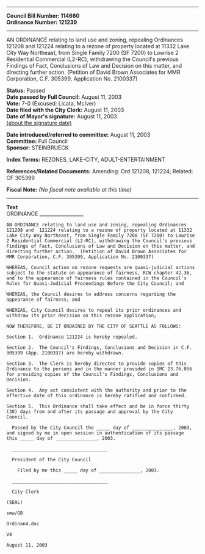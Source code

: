 * * * * *  
  
**Council Bill Number: [](#h0)[](#h2)114660**   
**Ordinance Number: 121239**  
  
* * * * *  
  
AN ORDINANCE relating to land use and zoning, repealing Ordinances 121208 and 121224 relating to a rezone of property located at 11332 Lake City Way Northeast, from Single Family 7200 (SF 7200) to Lowrise 2 Residential Commercial (L2-RC), withdrawing the Council's previous Findings of Fact, Conclusions of Law and Decision on this matter, and directing further action. (Petition of David Brown Associates for MMR Corporation, C.F. 305399, Application No. 2100337)  
  
**Status:** Passed   
**Date passed by Full Council:** August 11, 2003   
**Vote:** 7-0 (Excused: Licata, McIver)   
**Date filed with the City Clerk:** August 11, 2003   
**Date of Mayor's signature:** August 11, 2003   
[(about the signature date)](/~public/approvaldate.htm)   
  
  
**Date introduced/referred to committee:** August 11, 2003   
**Committee:** Full Council   
**Sponsor:** STEINBRUECK   
  
**Index Terms:** REZONES, LAKE-CITY, ADULT-ENTERTAINMENT  
  
**References/Related Documents:** Amending: Ord 121208, 121224; Related: CF 305399  
  
**Fiscal Note:** *(No fiscal note available at this time)*  
  
* * * * *  
  
**Text**  
    ORDINANCE __________________  
  
    AN ORDINANCE relating to land use and zoning, repealing Ordinances  
    121208 and  121224 relating to a rezone of property located at 11332  
    Lake City Way Northeast, from Single Family 7200 (SF 7200) to Lowrise  
    2 Residential Commercial (L2-RC), withdrawing the Council's previous  
    Findings of Fact, Conclusions of Law and Decision on this matter, and  
    directing further action.  (Petition of David Brown Associates for  
    MMR Corporation, C.F. 305399, Application No. 2100337)  
  
    WHEREAS, Council action on rezone requests are quasi-judicial actions  
    subject to the statute on appearance of fairness, RCW chapter 42.36,  
    and to the appearance of fairness rules contained in the Council's  
    Rules for Quasi-Judicial Proceedings Before the City Council; and  
  
    WHEREAS, the Council desires to address concerns regarding the  
    appearance of fairness; and  
  
    WHEREAS, City Council desires to repeal its prior ordinances and  
    withdraw its prior decision on this rezone application;  
  
    NOW THEREFORE, BE IT ORDAINED BY THE CITY OF SEATTLE AS FOLLOWS:  
  
    Section 1.  Ordinance 121224 is hereby repealed.  
  
    Section 2.  The Council's Findings, Conclusions and Decision in C.F.  
    305399 (App. 2100337) are hereby withdrawn.  
  
    Section 3.  The Clerk is hereby directed to provide copies of this  
    Ordinance to the persons and in the manner provided in SMC 23.76.056  
    for providing copies of the Council's Findings, Conclusions and  
    Decision.  
  
    Section 4.  Any act consistent with the authority and prior to the  
    effective date of this ordinance is hereby ratified and confirmed.  
  
    Section 5.  This Ordinance shall take effect and be in force thirty  
    (30) days from and after its passage and approval by the City  
    Council.  
  
      Passed by the City Council the _____ day of _______________, 2003,  
    and signed by me in open session in authentication of its passage  
    this _____ day of _______________, 2003.  
  
      ___________________________________  
  
      President of the City Council  
  
        Filed by me this _____ day of _______________, 2003.  
  
      ___________________________________  
  
      City Clerk  
  
    (SEAL)  
  
    smw/GB  
  
    Ordinan4.doc  
  
    V4  
  
    August 11, 2003  
